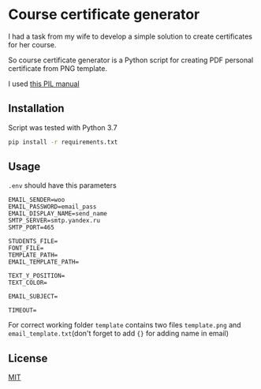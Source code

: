 # 


# Course certificate generator

I had a task from my wife to develop a simple solution to create certificates for her course.

So course certificate generator is a Python script for creating PDF personal certificate from PNG template.

I used [this PIL manual](https://www.geeksforgeeks.org/create-certificates-using-python-pil/) 
## Installation

Script was tested with Python 3.7

```bash
pip install -r requirements.txt
```

## Usage

`.env` should have this parameters
```
EMAIL_SENDER=woo
EMAIL_PASSWORD=email_pass
EMAIL_DISPLAY_NAME=send_name
SMTP_SERVER=smtp.yandex.ru
SMTP_PORT=465

STUDENTS_FILE=
FONT_FILE=
TEMPLATE_PATH=
EMAIL_TEMPLATE_PATH=

TEXT_Y_POSITION=
TEXT_COLOR=

EMAIL_SUBJECT=

TIMEOUT=

```

For correct working folder `template` contains two files `template.png` and `email_template.txt`(don't forget to add `{}` for adding name in email)

## License
[MIT](https://choosealicense.com/licenses/mit/)